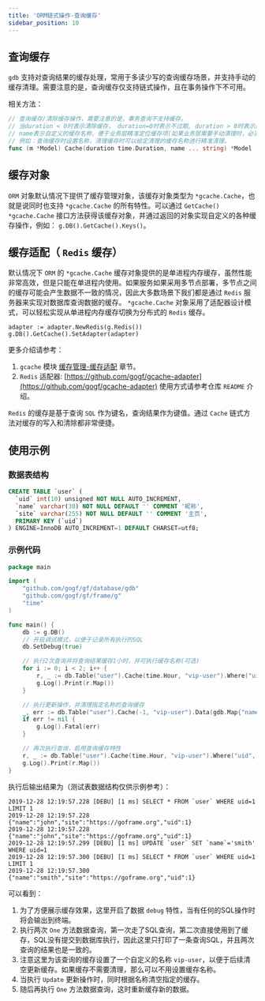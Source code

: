 ```yaml
---
title: 'ORM链式操作-查询缓存'
sidebar_position: 10
---
```


## 查询缓存

`gdb` 支持对查询结果的缓存处理，常用于多读少写的查询缓存场景，并支持手动的缓存清理。需要注意的是，查询缓存仅支持链式操作，且在事务操作下不可用。

相关方法：

```  go
// 查询缓存/清除缓存操作，需要注意的是，事务查询不支持缓存。
// 当duration < 0时表示清除缓存， duration=0时表示不过期, duration > 0时表示过期时间，duration过期时间单位：秒；
// name表示自定义的缓存名称，便于业务层精准定位缓存项(如果业务层需要手动清理时，必须指定缓存名称)，
// 例如：查询缓存时设置名称，清理缓存时可以给定清理的缓存名称进行精准清理。
func (m *Model) Cache(duration time.Duration, name ... string) *Model
```

## 缓存对象

`ORM` 对象默认情况下提供了缓存管理对象，该缓存对象类型为 `*gcache.Cache`，也就是说同时也支持 `*gcache.Cache` 的所有特性。可以通过 `GetCache() *gcache.Cache` 接口方法获得该缓存对象，并通过返回的对象实现自定义的各种缓存操作，例如： `g.DB().GetCache().Keys()`。

## 缓存适配（ `Redis` 缓存）

默认情况下 `ORM` 的 `*gcache.Cache` 缓存对象提供的是单进程内存缓存，虽然性能非常高效，但是只能在单进程内使用。如果服务如果采用多节点部署，多节点之间的缓存可能会产生数据不一致的情况，因此大多数场景下我们都是通过 `Redis` 服务器来实现对数据库查询数据的缓存。 `*gcache.Cache` 对象采用了适配器设计模式，可以轻松实现从单进程内存缓存切换为分布式的 `Redis` 缓存。

```
adapter := adapter.NewRedis(g.Redis())
g.DB().GetCache().SetAdapter(adapter)
```

更多介绍请参考：

1. `gcache` 模块 [缓存管理-缓存适配](output/goframe-v1.16-md/核心组件-重点/缓存管理/缓存管理-缓存适配) 章节。
2. `Redis` 适配器: [https://github.com/gogf/gcache-adapter](https://github.com/gogf/gcache-adapter) 使用方式请参考仓库 `README` 介绍。

`Redis` 的缓存是基于查询 `SQL` 作为键名，查询结果作为键值。通过 `Cache` 链式方法对缓存的写入和清除都非常便捷。

## 使用示例

### 数据表结构

```  sql
CREATE TABLE `user` (
  `uid` int(10) unsigned NOT NULL AUTO_INCREMENT,
  `name` varchar(30) NOT NULL DEFAULT '' COMMENT '昵称',
  `site` varchar(255) NOT NULL DEFAULT '' COMMENT '主页',
  PRIMARY KEY (`uid`)
) ENGINE=InnoDB AUTO_INCREMENT=1 DEFAULT CHARSET=utf8;
```

### 示例代码

```  go
package main

import (
    "github.com/gogf/gf/database/gdb"
    "github.com/gogf/gf/frame/g"
    "time"
)

func main() {
    db := g.DB()
    // 开启调试模式，以便于记录所有执行的SQL
    db.SetDebug(true)

    // 执行2次查询并将查询结果缓存1小时，并可执行缓存名称(可选)
    for i := 0; i < 2; i++ {
        r, _ := db.Table("user").Cache(time.Hour, "vip-user").Where("uid", 1).One()
        g.Log().Print(r.Map())
    }

    // 执行更新操作，并清理指定名称的查询缓存
    _, err := db.Table("user").Cache(-1, "vip-user").Data(gdb.Map{"name": "smith"}).Where("uid", 1).Update()
    if err != nil {
        g.Log().Fatal(err)
    }

    // 再次执行查询，启用查询缓存特性
    r, _ := db.Table("user").Cache(time.Hour, "vip-user").Where("uid", 1).One()
    g.Log().Print(r.Map())
}
```

执行后输出结果为（测试表数据结构仅供示例参考）：

```  shell
2019-12-28 12:19:57.228 [DEBU] [1 ms] SELECT * FROM `user` WHERE uid=1 LIMIT 1
2019-12-28 12:19:57.228 {"name":"john","site":"https://goframe.org","uid":1}
2019-12-28 12:19:57.228 {"name":"john","site":"https://goframe.org","uid":1}
2019-12-28 12:19:57.299 [DEBU] [1 ms] UPDATE `user` SET `name`='smith' WHERE uid=1
2019-12-28 12:19:57.300 [DEBU] [1 ms] SELECT * FROM `user` WHERE uid=1 LIMIT 1
2019-12-28 12:19:57.300 {"name":"smith","site":"https://goframe.org","uid":1}
```

可以看到：

1. 为了方便展示缓存效果，这里开启了数据 `debug` 特性，当有任何的SQL操作时将会输出到终端。
2. 执行两次 `One` 方法数据查询，第一次走了SQL查询，第二次直接使用到了缓存，SQL没有提交到数据库执行，因此这里只打印了一条查询SQL，并且两次查询的结果也是一致的。
3. 注意这里为该查询的缓存设置了一个自定义的名称 `vip-user`，以便于后续清空更新缓存。如果缓存不需要清理，那么可以不用设置缓存名称。
4. 当执行 `Update` 更新操作时，同时根据名称清空指定的缓存。
5. 随后再执行 `One` 方法数据查询，这时重新缓存新的数据。